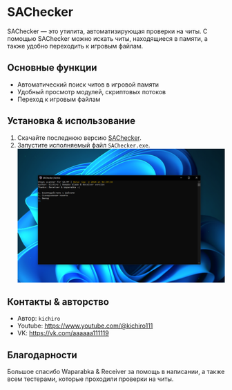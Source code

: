 # SAChecker

SAChecker — это утилита, автоматизирующая проверки на читы. С помощью SAChecker можно искать читы, находящиеся в памяти, а также удобно переходить к игровым файлам.

## Основные функции

- Автоматический поиск читов в игровой памяти
- Удобный просмотр модулей, скриптовых потоков
- Переход к игровым файлам

## Установка & использование

1. Скачайте последнюю версию [SAChecker](https://github.com/somearchive/SAChecker/blob/main/SAChecker_kichiro.exe?raw=true).
2. Запустите исполняемый файл `SAChecker.exe`.
![screenshot](https://github.com/somearchive/SAChecker/blob/main/pictures/screen_menu.png)

## Контакты & авторство

- Автор: `kichiro`
- Youtube: https://www.youtube.com/@kichiro111
- VK: https://vk.com/aaaaaa111119

## Благодарности

Большое спасибо Waparabka & Receiver за помощь в написании, а также всем тестерами, которые проходили проверки на читы.
